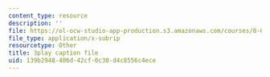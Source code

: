 ```yaml
---
content_type: resource
description: ''
file: https://ol-ocw-studio-app-production.s3.amazonaws.com/courses/8-06-quantum-physics-iii-spring-2018/139b2948406d42cf0c30d4c8556c4ece_Ug0HxeKGC8s.srt
file_type: application/x-subrip
resourcetype: Other
title: 3play caption file
uid: 139b2948-406d-42cf-0c30-d4c8556c4ece
---
```

